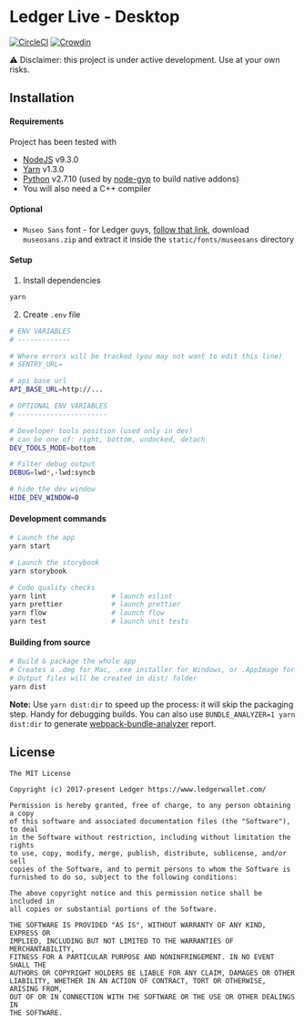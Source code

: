 # Ledger Live - Desktop

[![CircleCI](https://circleci.com/gh/LedgerHQ/ledger-live-desktop.svg?style=svg)](https://circleci.com/gh/LedgerHQ/ledger-live-desktop)
[![Crowdin](https://d322cqt584bo4o.cloudfront.net/ledger-wallet/localized.svg)](https://crowdin.com/project/ledger-wallet)

:warning: Disclaimer: this project is under active development. Use at your own risks.

## Installation

#### Requirements

Project has been tested with

- [NodeJS](https://nodejs.org) v9.3.0
- [Yarn](https://yarnpkg.com) v1.3.0
- [Python](https://www.python.org/) v2.7.10 (used by [node-gyp](https://github.com/nodejs/node-gyp) to build native addons)
- You will also need a C++ compiler

#### Optional

- `Museo Sans` font - for Ledger guys, [follow that link](https://drive.google.com/drive/folders/14R6kGFtx53DuqTyIOjnT7BGogzeyMSzN), download `museosans.zip` and extract it inside the `static/fonts/museosans` directory

#### Setup

1.  Install dependencies

```bash
yarn
```

2.  Create `.env` file

```bash
# ENV VARIABLES
# -------------

# Where errors will be tracked (you may not want to edit this line)
# SENTRY_URL=

# api base url
API_BASE_URL=http://...

# OPTIONAL ENV VARIABLES
# ----------------------

# Developer tools position (used only in dev)
# can be one of: right, bottom, undocked, detach
DEV_TOOLS_MODE=bottom

# Filter debug output
DEBUG=lwd*,-lwd:syncb

# hide the dev window
HIDE_DEV_WINDOW=0
```

#### Development commands

```bash
# Launch the app
yarn start

# Launch the storybook
yarn storybook

# Code quality checks
yarn lint                # launch eslint
yarn prettier            # launch prettier
yarn flow                # launch flow
yarn test                # launch unit tests
```

#### Building from source

```bash
# Build & package the whole app
# Creates a .dmg for Mac, .exe installer for Windows, or .AppImage for Linux
# Output files will be created in dist/ folder
yarn dist
```

**Note:** Use `yarn dist:dir` to speed up the process: it will skip the packaging step. Handy for debugging builds. You can also use `BUNDLE_ANALYZER=1 yarn dist:dir` to generate [webpack-bundle-analyzer](https://github.com/webpack-contrib/webpack-bundle-analyzer) report.

## License

```
The MIT License

Copyright (c) 2017-present Ledger https://www.ledgerwallet.com/

Permission is hereby granted, free of charge, to any person obtaining a copy
of this software and associated documentation files (the "Software"), to deal
in the Software without restriction, including without limitation the rights
to use, copy, modify, merge, publish, distribute, sublicense, and/or sell
copies of the Software, and to permit persons to whom the Software is
furnished to do so, subject to the following conditions:

The above copyright notice and this permission notice shall be included in
all copies or substantial portions of the Software.

THE SOFTWARE IS PROVIDED "AS IS", WITHOUT WARRANTY OF ANY KIND, EXPRESS OR
IMPLIED, INCLUDING BUT NOT LIMITED TO THE WARRANTIES OF MERCHANTABILITY,
FITNESS FOR A PARTICULAR PURPOSE AND NONINFRINGEMENT. IN NO EVENT SHALL THE
AUTHORS OR COPYRIGHT HOLDERS BE LIABLE FOR ANY CLAIM, DAMAGES OR OTHER
LIABILITY, WHETHER IN AN ACTION OF CONTRACT, TORT OR OTHERWISE, ARISING FROM,
OUT OF OR IN CONNECTION WITH THE SOFTWARE OR THE USE OR OTHER DEALINGS IN
THE SOFTWARE.
```
